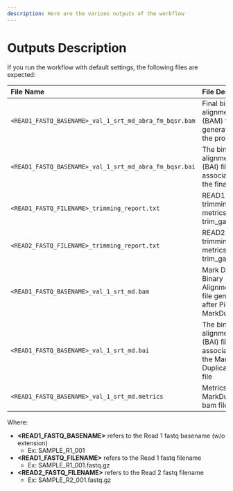 ```yaml
---
description: Here are the various outputs of the workflow
---
```


# Outputs Description

If you run the workflow with default settings, the following files are expected:

| File Name | File Description |
| :--- | :--- |
| `<READ1_FASTQ_BASENAME>_val_1_srt_md_abra_fm_bqsr.bam` | Final binary alignment map \(BAM\) file generated by the process |
| `<READ1_FASTQ_BASENAME>_val_1_srt_md_abra_fm_bqsr.bai` | The binary alignment index \(BAI\) file associated with the final bam. |
| `<READ1_FASTQ_FILENAME>_trimming_report.txt` | READ1 trimming metrics from trim\_galore |
| `<READ2_FASTQ_FILENAME>_trimming_report.txt` | READ2 trimming metrics from trim\_galore |
| `<READ1_FASTQ_BASENAME>_val_1_srt_md.bam` | Mark Duplicates Binary Alignment Map file generated after Picard MarkDuplicates. |
| `<READ1_FASTQ_BASENAME>_val_1_srt_md.bai` | The binary alignment index \(BAI\) file associated with the Mark Duplicated bam file |
| `<READ1_FASTQ_BASENAME>_val_1_srt_md.metrics` | Metrics file for MarkDuplicated bam file. |

Where:

* **&lt;READ1\_FASTQ\_BASENAME&gt;** refers to the Read 1 fastq basename \(w/o extension\)
  * Ex: SAMPLE\_R1\_001
* **&lt;READ1\_FASTQ\_FILENAME&gt;** refers to the Read 1 fastq filename 
  * Ex: SAMPLE\_R1\_001.fastq.gz
* **&lt;READ2\_FASTQ\_FILENAME&gt;** refers to the Read 2 fastq filename 
  * Ex: SAMPLE\_R2\_001.fastq.gz

